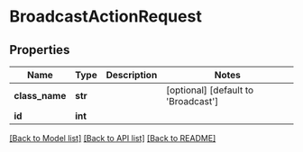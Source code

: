 # BroadcastActionRequest

## Properties
Name | Type | Description | Notes
------------ | ------------- | ------------- | -------------
**class_name** | **str** |  | [optional] [default to 'Broadcast']
**id** | **int** |  | 

[[Back to Model list]](../README.md#documentation-for-models) [[Back to API list]](../README.md#documentation-for-api-endpoints) [[Back to README]](../README.md)


